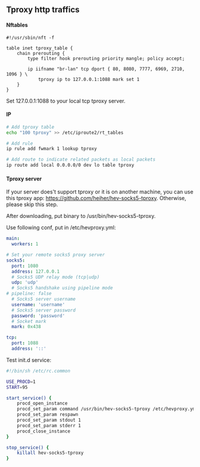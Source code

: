 ## Tproxy http traffics

#### Nftables
```nft
#!/usr/sbin/nft -f

table inet tproxy_table {
    chain prerouting {
        type filter hook prerouting priority mangle; policy accept;

        ip iifname "br-lan" tcp dport { 80, 8080, 7777, 6969, 2710, 1096 } \
            tproxy ip to 127.0.0.1:1088 mark set 1
    }
}

```
Set 127.0.0.1:1088 to your local tcp tproxy server.

#### IP
```bash
# Add tproxy table
echo "100 tproxy" >> /etc/iproute2/rt_tables

# Add rule
ip rule add fwmark 1 lookup tproxy

# Add route to indicate related packets as local packets
ip route add local 0.0.0.0/0 dev lo table tproxy
```

#### Tproxy server

If your server does't support tproxy or it is on another machine, you can use this tproxy app:
https://github.com/heiher/hev-socks5-tproxy. Otherwise, please skip this step.

After downloading, put binary to /usr/bin/hev-socks5-tproxy.

Use following conf, put in /etc/hevproxy.yml:

```yaml
main:
  workers: 1

# Set your remote socks5 proxy server
socks5:
  port: 1080
  address: 127.0.0.1
  # Socks5 UDP relay mode (tcp|udp)
  udp: 'udp'
  # Socks5 handshake using pipeline mode
# pipeline: false
  # Socks5 server username
  username: 'username'
  # Socks5 server password
  password: 'password'
  # Socket mark
  mark: 0x438

tcp:
  port: 1088
  address: '::'
```

Test init.d service:
```bash
#!/bin/sh /etc/rc.common

USE_PROCD=1
START=95

start_service() {
    procd_open_instance
    procd_set_param command /usr/bin/hev-socks5-tproxy /etc/hevproxy.yml
    procd_set_param respawn
    procd_set_param stdout 1
    procd_set_param stderr 1
    procd_close_instance
}

stop_service() {
    killall hev-socks5-tproxy
}         
```